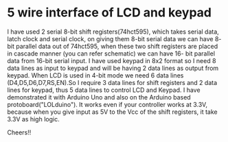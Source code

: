 5 wire interface of LCD and keypad 
==================================


I have used 2 serial 8-bit shift registers(74hct595), which takes serial data, latch clock and serial clock, on giving them 8-bit serial data we can have 8- bit parallel data out of 74hct595, when these two shift registers are placed in cascade manner (you can refer schematic) we can have 16- bit parallel data from 16-bit serial input. I have used keypad in 8x2 format so I need 8 data lines as input to keypad and will be having 2 data lines as output from keypad. When LCD is used in 4-bit mode we need 6 data lines (D4,D5,D6,D7,RS,EN).So I require 3 data lines for shift registers and 2 data lines for keypad, thus 5 data lines to control LCD and Keypad. I have demonstrated it with Arduino Uno and also on the Arduino based protoboard("LOLduino"). It works even if your controller works at 3.3V, because when you give input as 5V to the Vcc of the shift registers, it take 3.3V as high logic.

Cheers!!


